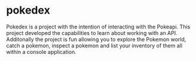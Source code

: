 # pokedex


Pokedex is a project with the intention of interacting with the Pokeapi. This project developed the capabilities to learn about working with an API. Additonally the project is fun allowing you to explore the Pokemon world, catch a pokemon, inspect a pokemon and list your inventory of them all within a console application.
